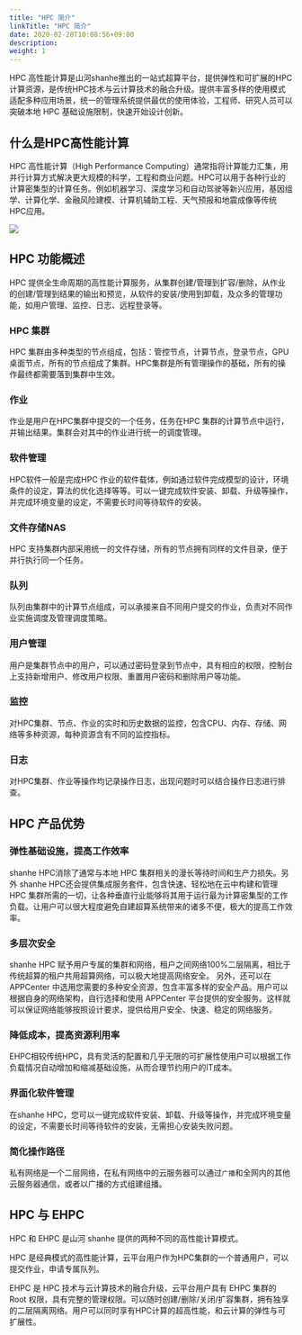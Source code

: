 ```yaml
---
title: "HPC 简介"
linkTitle: "HPC 简介"
date: 2020-02-28T10:08:56+09:00
description:
weight: 1
---
```



HPC 高性能计算是山河shanhe推出的一站式超算平台，提供弹性和可扩展的HPC计算资源，是传统HPC技术与云计算技术的融合升级。提供丰富多样的使用模式适配多种应用场景，统一的管理系统提供最优的使用体验，工程师、研究人员可以突破本地 HPC 基础设施限制，快速开始设计创新。


## 什么是HPC高性能计算

HPC 高性能计算（High Performance Computing）通常指将计算能力汇集，用并行计算方式解决更大规模的科学，工程和商业问题。HPC可以用于各种行业的计算密集型的计算任务。例如机器学习、深度学习和自动驾驶等新兴应用，基因组学、计算化学、金融风险建模、计算机辅助工程、天气预报和地震成像等传统HPC应用。

![](../_images/hpc_intro1.jpg)

## HPC 功能概述

HPC 提供全生命周期的高性能计算服务，从集群创建/管理到扩容/删除，从作业的创建/管理到结果的输出和预览，从软件的安装/使用到卸载，及众多的管理功能，如用户管理、监控、日志、远程登录等。

### HPC 集群

HPC 集群由多种类型的节点组成，包括：管控节点，计算节点，登录节点，GPU 桌面节点，所有的节点组成了集群。HPC集群是所有管理操作的基础，所有的操作最终都需要落到集群中生效。

### 作业

作业是用户在HPC集群中提交的一个任务，任务在HPC 集群的计算节点中运行，并输出结果。集群会对其中的作业进行统一的调度管理。

### 软件管理

HPC软件一般是完成HPC 作业的软件载体，例如通过软件完成模型的设计，环境条件的设定，算法的优化选择等等。可以一键完成软件安装、卸载、升级等操作，并完成环境变量的设定，不需要长时间等待软件的安装。

### 文件存储NAS

HPC 支持集群内部采用统一的文件存储，所有的节点拥有同样的文件目录，便于并行执行同一个任务。


### 队列

队列由集群中的计算节点组成，可以承接来自不同用户提交的作业，负责对不同作业实施调度及管理调度策略。

### 用户管理

用户是集群节点中的用户，可以通过密码登录到节点中，具有相应的权限，控制台上支持新增用户、修改用户权限、重置用户密码和删除用户等功能。

### 监控

对HPC集群、节点、作业的实时和历史数据的监控，包含CPU、内存、存储、网络等多种资源，每种资源含有不同的监控指标。

### 日志

对HPC集群、作业等操作均记录操作日志，出现问题时可以结合操作日志进行排查。


## HPC 产品优势

### 弹性基础设施，提高工作效率

shanhe HPC消除了通常与本地 HPC 集群相关的漫长等待时间和生产力损失。另外 shanhe HPC还会提供集成服务套件，包含快速、轻松地在云中构建和管理 HPC 集群所需的一切，让各种垂直行业能够将其用于运行最为计算密集型的工作负载。让用户可以很大程度避免自建超算系统带来的诸多不便，极大的提高工作效率。

### 多层次安全

shanhe HPC 赋予用户专属的集群和网络，租户之间网络100%二层隔离，相比于传统超算的租户共用超算网络，可以极大地提高网络安全。
另外，还可以在 APPCenter 中选用您需要的多种安全资源，包含丰富多样的安全产品。用户可以根据自身的网络架构，自行选择和使用 APPCenter 平台提供的安全服务。这样就可以保证网络能够按照设计要求，提供给用户安全、快速、稳定的网络服务。

### 降低成本，提高资源利用率

EHPC相较传统HPC，具有灵活的配置和几乎无限的可扩展性使用户可以根据工作负载情况自动增加和缩减基础设施，从而合理节约用户的IT成本。

### 界面化软件管理

在shanhe HPC，您可以一键完成软件安装、卸载、升级等操作，并完成环境变量的设定，不需要长时间等待软件的安装，无需担心安装失败问题。

### 简化操作路径

私有网络是一个二层网络，在私有网络中的云服务器可以通过`广播`和全网内的其他云服务器通信，或者以广播的方式组建组播。


## HPC 与 EHPC

HPC 和 EHPC 是山河 shanhe 提供的两种不同的高性能计算模式。

HPC 是经典模式的高性能计算，云平台用户作为HPC集群的一个普通用户，可以提交作业，申请专属队列。

EHPC 是 HPC 技术与云计算技术的融合升级，云平台用户具有 EHPC 集群的 Root 权限，具有完整的管理权限。可以随时创建/删除/关闭/扩容集群，拥有独享的二层隔离网络。用户可以同时享有HPC计算的超高性能，和云计算的弹性与可扩展性。


